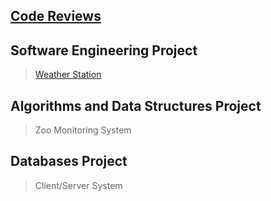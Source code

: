 ## **[Code Reviews](amanda-kiefer.github.io/CodeReview)**

## **Software Engineering Project**
>[Weather Station](amanda-kiefer.github.io/WeatherStation)

## **Algorithms and Data Structures Project**
>Zoo Monitoring System

## **Databases Project**
>Client/Server System
